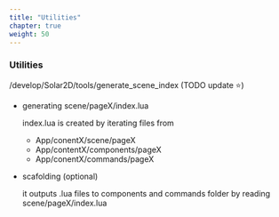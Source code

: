 ```yaml
---
title: "Utilities"
chapter: true
weight: 50
---
```


### Utilities


/develop/Solar2D/tools/generate_scene_index (TODO update ⭐️)

- generating scene/pageX/index.lua

   index.lua is created by iterating files from
   - App/conentX/scene/pageX
   - App/contentX/components/pageX
   - App/conentX/commands/pageX

- scafolding (optional)

  it outputs .lua files to components and commands folder by reading scene/pageX/index.lua
